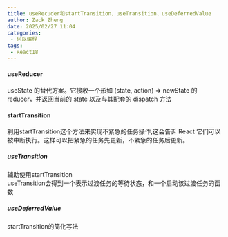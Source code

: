 ```yaml
---
title: useRecuder和startTransition、useTransition、useDeferredValue
author: Zack Zheng
date: 2025/02/27 11:04
categories:
 - 何以编程
tags:
 - React18
---
```


#### useReducer

useState 的替代方案。它接收一个形如 (state, action) => newState 的 reducer，并返回当前的 state 以及与其配套的 dispatch 方法

#### startTransition

利用startTransition这个方法来实现不紧急的任务操作,这会告诉 React 它们可以被中断执行。这样可以把紧急的任务先更新，不紧急的任务后更新。 

##### useTransition
辅助使用startTransition   
useTransition会得到一个表示过渡任务的等待状态，和一个启动该过渡任务的函数

##### useDeferredValue

startTransition的简化写法

